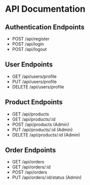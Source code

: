 # API Documentation

## Authentication Endpoints
- POST /api/register
- POST /api/login
- POST /api/logout

## User Endpoints
- GET /api/users/profile
- PUT /api/users/profile
- DELETE /api/users/profile

## Product Endpoints
- GET /api/products
- GET /api/products/:id
- POST /api/products (Admin)
- PUT /api/products/:id (Admin)
- DELETE /api/products/:id (Admin)

## Order Endpoints
- GET /api/orders
- GET /api/orders/:id
- POST /api/orders
- PUT /api/orders/:id/status (Admin)
